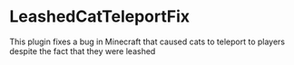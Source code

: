 # LeashedCatTeleportFix

This plugin fixes a bug in Minecraft that caused cats to teleport to players despite the fact that they were leashed

